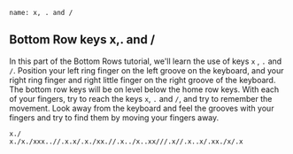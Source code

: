 ﻿
```ngMeta
name: x, . and /
```

## Bottom Row keys x,. and /

In this part of the Bottom Rows tutorial, we'll learn the use of keys `x` , `.` and `/`.
Position your left ring finger on the left groove on the keyboard, and your right ring finger and right little finger on the right groove of the keyboard. The bottom row keys will be on level below the home row keys. With each of your fingers, try to reach the keys `x`, `.` and `/`, and try to remember the movement. Look away from the keyboard and feel the grooves with your fingers and try to find them by moving your fingers away.


```practicetyping
x./
x./x./xxx..//.x.x/.x./xx.//.x../x..xx///.x//.x..x/.xx./x/.x
```

